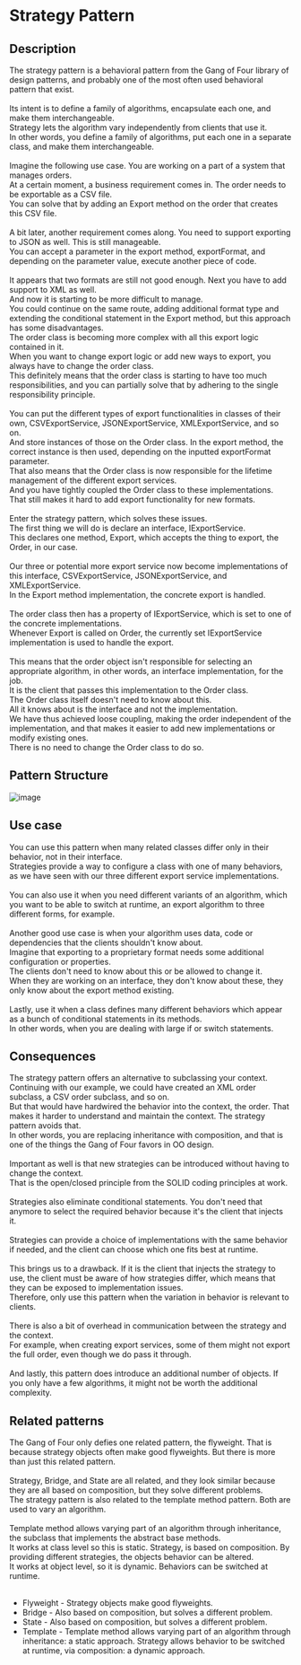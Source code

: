 # Strategy Pattern


## Description
The strategy pattern is a behavioral pattern from the Gang of Four library of design patterns, and probably one of the most often used behavioral pattern that exist. </br>
</br>
Its intent is to define a family of algorithms, encapsulate each one, and make them interchangeable. </br>
Strategy lets the algorithm vary independently from clients that use it. </br>
In other words, you define a family of algorithms, put each one in a separate class, and make them interchangeable. </br>
</br>
Imagine the following use case. You are working on a part of a system that manages orders. </br>
At a certain moment, a business requirement comes in. The order needs to be exportable as a CSV file.</br>
You can solve that by adding an Export method on the order that creates this CSV file. </br>
</br>
A bit later, another requirement comes along. You need to support exporting to JSON as well. This is still manageable.</br>
You can accept a parameter in the export method, exportFormat, and depending on the parameter value, execute another piece of code.</br> 
</br>
It appears that two formats are still not good enough. Next you have to add support to XML as well.</br>
And now it is starting to be more difficult to manage.</br>
You could continue on the same route, adding additional format type and extending the conditional statement in the Export method, but this approach has some disadvantages. </br>
The order class is becoming more complex with all this export logic contained in it. </br>
When you want to change export logic or add new ways to export, you always have to change the order class.</br>
This definitely means that the order class is starting to have too much responsibilities, and you can partially solve that by adhering to the single responsibility principle. </br>
</br>
You can put the different types of export functionalities in classes of their own, CSVExportService, JSONExportService, XMLExportService, and so on.</br>
And store instances of those on the Order class. In the export method, the correct instance is then used, depending on the inputted exportFormat parameter. </br>
That also means that the Order class is now responsible for the lifetime management of the different export services.</br>
And you have tightly coupled the Order class to these implementations. That still makes it hard to add export functionality for new formats. </br>
</br>
Enter the strategy pattern, which solves these issues. </br>
The first thing we will do is declare an interface, IExportService. </br>
This declares one method, Export, which accepts the thing to export, the Order, in our case.</br>
</br>
Our three or potential more export service now become implementations of this interface, CSVExportService, JSONExportService, and XMLExportService. </br>
In the Export method implementation, the concrete export is handled. </br>
</br>
The order class then has a property of IExportService, which is set to one of the concrete implementations. </br>
Whenever Export is called on Order, the currently set IExportService implementation is used to handle the export. </br>
</br>
This means that the order object isn't responsible for selecting an appropriate algorithm, in other words, an interface implementation, for the job.</br>
It is the client that passes this implementation to the Order class. </br>
The Order class itself doesn't need to know about this. </br>
All it knows about is the interface and not the implementation. </br>
We have thus achieved loose coupling, making the order independent of the implementation, and that makes it easier to add new implementations or modify existing ones.</br>
There is no need to change the Order class to do so.


## Pattern Structure 
![image](https://user-images.githubusercontent.com/42718910/206368902-dc4e0629-f474-40aa-afaa-9f000ae5a8a7.png)



## Use case
You can use this pattern when many related classes differ only in their behavior, not in their interface.</br>
Strategies provide a way to configure a class with one of many behaviors, as we have seen with our three different export service implementations.</br>
</br>
You can also use it when you need different variants of an algorithm, which you want to be able to switch at runtime, an export algorithm to three different forms, for example.</br>
</br>
Another good use case is when your algorithm uses data, code or dependencies that the clients shouldn't know about. </br>
Imagine that exporting to a proprietary format needs some additional configuration or properties.</br>
The clients don't need to know about this or be allowed to change it. </br>
When they are working on an interface, they don't know about these, they only know about the export method existing.</br>
</br>
Lastly, use it when a class defines many different behaviors which appear as a bunch of conditional statements in its methods. </br>
In other words, when you are dealing with large if or switch statements. </br>


## Consequences
The strategy pattern offers an alternative to subclassing your context. Continuing with our example, we could have created an XML order subclass, a CSV order subclass, and so on.</br>
But that would have hardwired the behavior into the context, the order. That makes it harder to understand and maintain the context. The strategy pattern avoids that. </br>
In other words, you are replacing inheritance with composition, and that is one of the things the Gang of Four favors in OO design. </br>
</br>
Important as well is that new strategies can be introduced without having to change the context.</br>
That is the open/closed principle from the SOLID coding principles at work. </br>
</br>
Strategies also eliminate conditional statements. You don't need that anymore to select the required behavior because it's the client that injects it. </br>
</br>
Strategies can provide a choice of implementations with the same behavior if needed, and the client can choose which one fits best at runtime. </br>
</br>
This brings us to a drawback. If it is the client that injects the strategy to use, the client must be aware of how strategies differ, which means that they can be exposed to implementation issues.</br>
Therefore, only use this pattern when the variation in behavior is relevant to clients. </br>
</br>
There is also a bit of overhead in communication between the strategy and the context. </br>
For example, when creating export services, some of them might not export the full order, even though we do pass it through. </br>
</br>
And lastly, this pattern does introduce an additional number of objects. If you only have a few algorithms, it might not be worth the additional complexity. 


## Related patterns
The Gang of Four only defies one related pattern, the flyweight. That is because strategy objects often make good flyweights. But there is more than just this related pattern. </br>
</br>
Strategy, Bridge, and State are all related, and they look similar because they are all based on composition, but they solve different problems. </br>
The strategy pattern is also related to the template method pattern. Both are used to vary an algorithm. </br>
</br>
Template method allows varying part of an algorithm through inheritance, the subclass that implements the abstract base methods. </br>
It works at class level so this is static. Strategy, is based on composition. By providing different strategies, the objects behavior can be altered.</br>
It works at object level, so it is dynamic. Behaviors can be switched at runtime. </br>
</br>
* Flyweight - Strategy objects make good flyweights.
* Bridge - Also based on composition, but solves a different problem.
* State - Also based on composition, but solves a different problem.
* Template - Template method allows varying part of an algorithm through inheritance: a static approach. Strategy allows behavior to be switched at runtime, via composition: a dynamic approach. 
